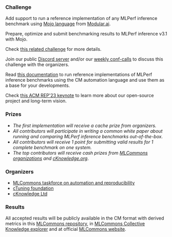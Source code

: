 ### Challenge

Add support to run a reference implementation of any MLPerf inference benchmark using 
[Mojo language]( https://github.com/modularml/mojo ) 
from [Modular.ai](https://modular.ai).

Prepare, optimize and submit benchmarking results to MLPerf inference v3.1 with Mojo.

Check [this related challenge](https://access.cknowledge.org/playground/?action=challenges&name=3e971d8089014d1f) for more details.

Join our public [Discord server](https://discord.gg/JjWNWXKxwT) and/or
our [weekly conf-calls](https://docs.google.com/document/d/1zMNK1m_LhWm6jimZK6YE05hu4VH9usdbKJ3nBy-ZPAw/edit)
to discuss this challenge with the organizers.

Read [this documentation](https://github.com/mlcommons/ck/blob/master/docs/mlperf/inference/README.md) 
to run reference implementations of MLPerf inference benchmarks 
using the CM automation language and use them as a base for your developments.

Check [this ACM REP'23 keynote](https://doi.org/10.5281/zenodo.8105339) to learn more about our open-source project and long-term vision.

### Prizes

* *The first implementation will receive a cache prize from organizers.*
* *All contributors will participate in writing a common white paper about running and comparing MLPerf inference benchmarks out-of-the-box.*
* *All contributors will receive 1 point for submitting valid results for 1 complete benchmark on one system.*
* *The top contributors will receive cash prizes from [MLCommons organizations](https://mlcommons.org) and [cKnowledge.org](https://www.linkedin.com/company/cknowledge)*.

### Organizers

* [MLCommons taskforce on automation and reproducibility](https://cKnowledge.org/mlcommons-taskforce)
* [cTuning foundation](https://cTuning.org)
* [cKnowledge Ltd](https://cKnowledge.org)

### Results

All accepted results will be publicly available in the CM format with derived metrics 
in this [MLCommons repository](https://github.com/mlcommons/cm4mlperf-results),
in [MLCommons Collective Knowledge explorer](https://access.cknowledge.org/playground/?action=experiments) 
and at official [MLCommons website](https://mlcommons.org).
